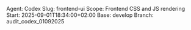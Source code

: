 Agent: Codex
Slug: frontend-ui
Scope: Frontend CSS and JS rendering
Start: 2025-09-01T18:34:00+02:00
Base: develop
Branch: audit_codex_01092025
